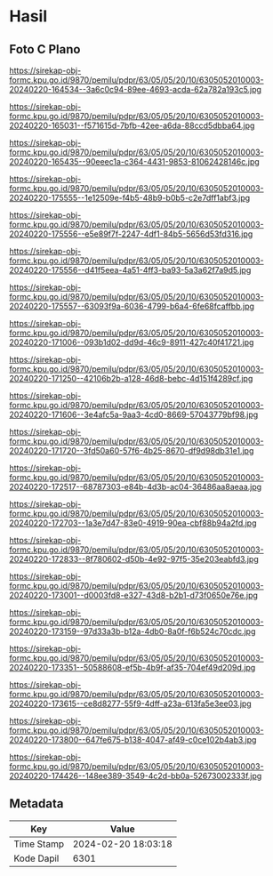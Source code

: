 # Hasil

## Foto C Plano

https://sirekap-obj-formc.kpu.go.id/9870/pemilu/pdpr/63/05/05/20/10/6305052010003-20240220-164534--3a6c0c94-89ee-4693-acda-62a782a193c5.jpg

https://sirekap-obj-formc.kpu.go.id/9870/pemilu/pdpr/63/05/05/20/10/6305052010003-20240220-165031--f571615d-7bfb-42ee-a6da-88ccd5dbba64.jpg

https://sirekap-obj-formc.kpu.go.id/9870/pemilu/pdpr/63/05/05/20/10/6305052010003-20240220-165435--90eeec1a-c364-4431-9853-81062428146c.jpg

https://sirekap-obj-formc.kpu.go.id/9870/pemilu/pdpr/63/05/05/20/10/6305052010003-20240220-175555--1e12509e-f4b5-48b9-b0b5-c2e7dff1abf3.jpg

https://sirekap-obj-formc.kpu.go.id/9870/pemilu/pdpr/63/05/05/20/10/6305052010003-20240220-175556--e5e89f7f-2247-4df1-84b5-5656d53fd316.jpg

https://sirekap-obj-formc.kpu.go.id/9870/pemilu/pdpr/63/05/05/20/10/6305052010003-20240220-175556--d41f5eea-4a51-4ff3-ba93-5a3a62f7a9d5.jpg

https://sirekap-obj-formc.kpu.go.id/9870/pemilu/pdpr/63/05/05/20/10/6305052010003-20240220-175557--63093f9a-6036-4799-b6a4-6fe68fcaffbb.jpg

https://sirekap-obj-formc.kpu.go.id/9870/pemilu/pdpr/63/05/05/20/10/6305052010003-20240220-171006--093b1d02-dd9d-46c9-8911-427c40f41721.jpg

https://sirekap-obj-formc.kpu.go.id/9870/pemilu/pdpr/63/05/05/20/10/6305052010003-20240220-171250--42106b2b-a128-46d8-bebc-4d151f4289cf.jpg

https://sirekap-obj-formc.kpu.go.id/9870/pemilu/pdpr/63/05/05/20/10/6305052010003-20240220-171606--3e4afc5a-9aa3-4cd0-8669-57043779bf98.jpg

https://sirekap-obj-formc.kpu.go.id/9870/pemilu/pdpr/63/05/05/20/10/6305052010003-20240220-171720--3fd50a60-57f6-4b25-8670-df9d98db31e1.jpg

https://sirekap-obj-formc.kpu.go.id/9870/pemilu/pdpr/63/05/05/20/10/6305052010003-20240220-172517--68787303-e84b-4d3b-ac04-36486aa8aeaa.jpg

https://sirekap-obj-formc.kpu.go.id/9870/pemilu/pdpr/63/05/05/20/10/6305052010003-20240220-172703--1a3e7d47-83e0-4919-90ea-cbf88b94a2fd.jpg

https://sirekap-obj-formc.kpu.go.id/9870/pemilu/pdpr/63/05/05/20/10/6305052010003-20240220-172833--8f780602-d50b-4e92-97f5-35e203eabfd3.jpg

https://sirekap-obj-formc.kpu.go.id/9870/pemilu/pdpr/63/05/05/20/10/6305052010003-20240220-173001--d0003fd8-e327-43d8-b2b1-d73f0650e76e.jpg

https://sirekap-obj-formc.kpu.go.id/9870/pemilu/pdpr/63/05/05/20/10/6305052010003-20240220-173159--97d33a3b-b12a-4db0-8a0f-f6b524c70cdc.jpg

https://sirekap-obj-formc.kpu.go.id/9870/pemilu/pdpr/63/05/05/20/10/6305052010003-20240220-173351--50588608-ef5b-4b9f-af35-704ef49d209d.jpg

https://sirekap-obj-formc.kpu.go.id/9870/pemilu/pdpr/63/05/05/20/10/6305052010003-20240220-173615--ce8d8277-55f9-4dff-a23a-613fa5e3ee03.jpg

https://sirekap-obj-formc.kpu.go.id/9870/pemilu/pdpr/63/05/05/20/10/6305052010003-20240220-173800--647fe675-b138-4047-af49-c0ce102b4ab3.jpg

https://sirekap-obj-formc.kpu.go.id/9870/pemilu/pdpr/63/05/05/20/10/6305052010003-20240220-174426--148ee389-3549-4c2d-bb0a-52673002333f.jpg


## Metadata

| Key        | Value               |
| ---------- | ------------------- |
| Time Stamp | 2024-02-20 18:03:18 |
| Kode Dapil | 6301                |




